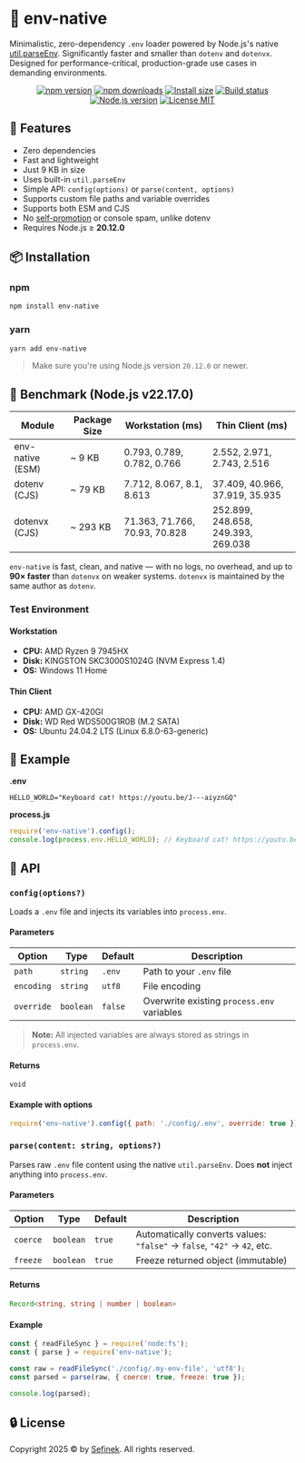 # 📄 env-native
Minimalistic, zero-dependency `.env` loader powered by Node.js's native [util.parseEnv](https://nodejs.org/api/util.html#utilparseenvcontent).
Significantly faster and smaller than `dotenv` and `dotenvx`.
Designed for performance-critical, production-grade use cases in demanding environments.

<p align="center">
  <a href="https://www.npmjs.com/package/env-native"><img src="https://img.shields.io/npm/v/env-native?color=blue&label=npm" alt="npm version"></a>
  <a href="https://www.npmjs.com/package/env-native"><img src="https://img.shields.io/npm/dm/env-native?label=downloads" alt="npm downloads"></a>
  <a href="https://packagephobia.com/result?p=env-native"><img src="https://packagephobia.com/badge?p=env-native" alt="Install size"></a>
  <a href="https://github.com/sefinek/env-native/actions/workflows/node.js.yml"><img src="https://img.shields.io/github/actions/workflow/status/sefinek/env-native/node.js.yml?branch=main" alt="Build status"></a>
  <a href="https://nodejs.org/en"><img src="https://img.shields.io/node/v/env-native" alt="Node.js version"></a>
  <a href="https://github.com/sefinek/env-native/blob/main/LICENSE"><img src="https://img.shields.io/npm/l/env-native?color=brightgreen" alt="License MIT"></a>
</p>


## 🚀 Features
- Zero dependencies
- Fast and lightweight
- Just 9 KB in size
- Uses built-in `util.parseEnv`
- Simple API: `config(options)` or `parse(content, options)`
- Supports custom file paths and variable overrides
- Supports both ESM and CJS
- No [self-promotion](https://github.com/motdotla/dotenv/issues/876) or console spam, unlike dotenv
- Requires Node.js ≥ **20.12.0**


## 📦 Installation

### npm
```bash
npm install env-native
```

### yarn
```bash
yarn add env-native
```

> Make sure you're using Node.js version `20.12.0` or newer.


## 🧪 Benchmark (Node.js v22.17.0)

| Module           | Package Size | Workstation (ms)              | Thin Client (ms)                   |
|------------------|--------------|-------------------------------|------------------------------------|
| env-native (ESM) | ~ 9 KB       | 0.793, 0.789, 0.782, 0.766    | 2.552, 2.971, 2.743, 2.516         |
| dotenv (CJS)     | ~ 79 KB      | 7.712, 8.067, 8.1, 8.613      | 37.409, 40.966, 37.919, 35.935     |
| dotenvx (CJS)    | ~ 293 KB     | 71.363, 71.766, 70.93, 70.828 | 252.899, 248.658, 249.393, 269.038 |

`env-native` is fast, clean, and native — with no logs, no overhead, and up to **90× faster** than `dotenvx` on weaker systems.
`dotenvx` is maintained by the same author as `dotenv`.

### Test Environment
#### Workstation
- **CPU:** AMD Ryzen 9 7945HX
- **Disk:** KINGSTON SKC3000S1024G (NVM Express 1.4)
- **OS:** Windows 11 Home

#### Thin Client
- **CPU:** AMD GX-420GI
- **Disk:** WD Red WDS500G1R0B (M.2 SATA)
- **OS:** Ubuntu 24.04.2 LTS (Linux 6.8.0-63-generic)


## 🧪 Example
**.env**
```env
HELLO_WORLD="Keyboard cat! https://youtu.be/J---aiyznGQ"
```

**process.js**
```js
require('env-native').config();
console.log(process.env.HELLO_WORLD); // Keyboard cat! https://youtu.be/J---aiyznGQ
```


## 🧩 API
### `config(options?)`
Loads a `.env` file and injects its variables into `process.env`.

#### Parameters
| Option     | Type      | Default | Description                                 |
|------------|-----------|---------|---------------------------------------------|
| `path`     | `string`  | `.env`  | Path to your `.env` file                    |
| `encoding` | `string`  | `utf8`  | File encoding                               |
| `override` | `boolean` | `false` | Overwrite existing `process.env` variables  |

> **Note:** All injected variables are always stored as strings in `process.env`.

#### Returns
`void`

#### Example with options
```js
require('env-native').config({ path: './config/.env', override: true });
```

### `parse(content: string, options?)`
Parses raw `.env` file content using the native `util.parseEnv`. Does **not** inject anything into `process.env`.

#### Parameters
| Option   | Type      | Default | Description                                                             |
|----------|-----------|---------|-------------------------------------------------------------------------|
| `coerce` | `boolean` | `true`  | Automatically converts values: `"false"` → `false`, `"42"` → `42`, etc. |
| `freeze` | `boolean` | `true`  | Freeze returned object (immutable)                                      |

#### Returns
```ts
Record<string, string | number | boolean>
```

#### Example
```js
const { readFileSync } = require('node:fs');
const { parse } = require('env-native');

const raw = readFileSync('./config/.my-env-file', 'utf8');
const parsed = parse(raw, { coerce: true, freeze: true });

console.log(parsed);
```


## 🔒 License
Copyright 2025 © by [Sefinek](https://sefinek.net). All rights reserved.